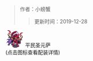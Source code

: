 > 作者：小螃蟹
>> 更新时间：2019-12-28


<a href="http://helper/player/LSwyO4IyeWs-s+xd5fNaOgSGA2iUsXEJE3CfeC1+JRQ9bLwPjTE7QWlHy6AK57oevdagKXSyrvhPweGtgcBknUX0OxYMtwVyHAZuvml0g1S8GeMTOfNYfICEcNa0uz+6hm9dSEGKsG-fFwMncefyyjTLYScITxgCDkcThMH5KS6YtHOKcwg-gP9kD9MeM3moZUSVZvqkZzt6vHPHVoj3dZszIC37jcLMSo89qOLSKE6xNs50W7Bmz8RBDHGPrImiFlGssPG0wo6ZpFYbd-WlZKa4M+qNGR3EGMpJMFHhbXzn91VWtNcXFK1piScGyA59yktvX0-Vc-0I0GFkgOVB-Id2amcZdSOeQRVibqx1SW1pHKRbNsk7qaQVssLsndeeMpzRQupjBHwAj7rhCm+ldo6cei65ocAW4f21gpyYiQvy76KQkrTenSFlS1AWRqr4b15DnuCWqFZw5K1acg1ffSyvgzDtT00UZeXOPBcERdHpEO8eGwMraEFGpT5bCM7LlHkfnSnSu7uA4fjUfhTwdjTXwm5XxwdteitsOVr+NFKEGHBGRNpzmB+VQwH2pT+8KgHkAKKSDl9zh2TWBBTCo4zL9iiscdMl2zgueqozdxVdXSbI5yrai3RiMKonZV6lQ7Hcui7Zai4z3Ovu-IHgjJDN1UQ6bLkyYth1IWaoToGvTP1xcc8tVL3mGBv+ne3c5Qk53LTRsZw7kwcMpinBpsZW1g55p7ry+GExKZwCLb4KRshzWsY4rOvkDb+7ib+gR9cIFIWKMLIjlP3196imuJg8+f8+cAhvV5xZNDAQbAVdPBSBb6XMNGNQKdFDIhJSvKBQYDmyngFAeegWhoiLKl4qrir+9zx0f4xVA+criy1KlE2mE1ybx3-TDwC2u0-6Kuvo2c6py8XcMUqoc89n4Eh3ZlqNGRcLBuawNwyXbhatKMt4WyxCsl191dbHqr8X4Ra-tUBkKOeauVmHuXsigddQc5ERVRJfNCVgn-9iXh426i2BWqvv0SJ7W40quhG3DI2Msm5L9Fsh6wqcHu96sanBlDOcwPLiRUAqflwTJ9AjuoDn+bxcstnHkc49mQTVdZEwY1hobegbS5C64StO1FaeCeMcsdE0zCMLoNeMDjE0aXyucPZ5TodEJh3oAcwQzwjVbGoJpRHG3Lf9mXN5Wv8WnxDA7XyHc2m0hWITo9PXaa0BtUbFJhx+sw+cAisvqJLwMf0CN8p1toHF+yjimLjJuC-p5MyBC8tFNoZNlJC0KIYZgbm+yoDN+6PpALkmhdMO1s3aa7y3rP4="><img src="/empire/image/player/c0066d67.png" width="50" height="50" style="vertical-align: text-bottom;" /></a> <span>平民圣元萨</span><br/>
(点击图标查看配装详情)


<div id="gitalk-container"></div>
<link rel="stylesheet" href="https://unpkg.com/gitalk/dist/gitalk.css">
<script src="https://unpkg.com/gitalk@latest/dist/gitalk.min.js"></script> 
<script src="/empire/js/library.js"></script> 
<script type="text/javascript">setTitle("平民圣元萨");</script>
        